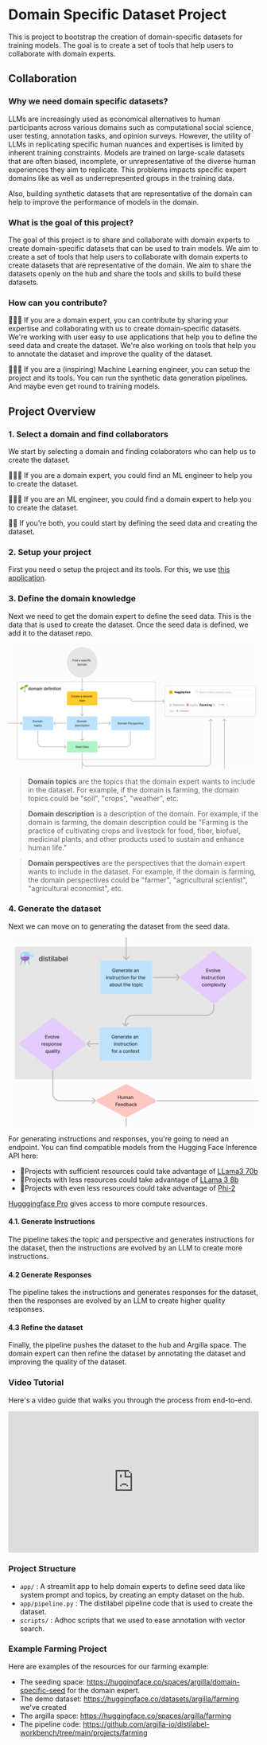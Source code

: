 # Domain Specific Dataset Project

This is project to bootstrap the creation of domain-specific datasets for training models. The goal is to create a set of tools that help users to collaborate with domain experts.

## Collaboration

### Why we need domain specific datasets?

LLMs are increasingly used as economical alternatives to human participants across various domains such as computational social science, user testing, annotation tasks, and opinion surveys. However, the utility of LLMs in replicating specific human nuances and expertises is limited by inherent training constraints. Models are trained on large-scale datasets that are often biased, incomplete, or unrepresentative of the diverse human experiences they aim to replicate. This problems impacts specific expert domains like as well as underrepresented groups in the training data.

Also, building synthetic datasets that are representative of the domain can help to improve the performance of models in the domain.

### What is the goal of this project?

The goal of this project is to share and collaborate with domain experts to create domain-specific datasets that can be used to train models. We aim to create a set of tools that help users to collaborate with domain experts to create datasets that are representative of the domain. We aim to share the datasets openly on the hub and share the tools and skills to build these datasets.

### How can you contribute?

🧑🏼‍🔬 If you are a domain expert, you can contribute by sharing your expertise and collaborating with us to create domain-specific datasets. We're working with user easy to use applications that help you to define the seed data and create the dataset. We're also working on tools that help you to annotate the dataset and improve the quality of the dataset.

🧑🏻‍🔧 If you are a (inspiring) Machine Learning engineer, you can setup the project and its tools. You can run the synthetic data generation pipelines. And maybe even get round to training models.


## Project Overview

### 1. Select a domain and find collaborators

We start by selecting a domain and finding colaborators who can help us to create the dataset. 

🧑🏼‍🔬 If you are a domain expert, you could find an ML engineer to help you to create the dataset. 

🧑🏻‍🔧 If you are an ML engineer, you could find a domain expert to help you to create the dataset.

🧑‍🚀 If you're both, you could start by defining the seed data and creating the dataset.

### 2. Setup your project

First you need o setup the project and its tools. For this, we use [this application](https://huggingface.co/spaces/argilla/domain-specific-datasets-welcome). 

### 3. Define the domain knowledge

Next we need to get the domain expert to define the seed data. This is the data that is used to create the dataset. Once the seed data is defined, we add it to the dataset repo.

![Setup the project](https://raw.githubusercontent.com/huggingface/data-is-better-together/3ac24642454764c8c7d56f0ffdd1a134c1cd37b1/domain-specific-datasets/assets/setup.png)

> **Domain topics** are the topics that the domain expert wants to include in the dataset. For example, if the domain is farming, the domain topics could be "soil", "crops", "weather", etc.

> **Domain description** is a description of the domain. For example, if the domain is farming, the domain description could be "Farming is the practice of cultivating crops and livestock for food, fiber, biofuel, medicinal plants, and other products used to sustain and enhance human life."

> **Domain perspectives** are the perspectives that the domain expert wants to include in the dataset. For example, if the domain is farming, the domain perspectives could be "farmer", "agricultural scientist", "agricultural economist", etc.

### 4. Generate the dataset

Next we can move on to generating the dataset from the seed data.

![Run the pipeline](https://raw.githubusercontent.com/huggingface/data-is-better-together/3ac24642454764c8c7d56f0ffdd1a134c1cd37b1/domain-specific-datasets/assets/pipeline.png)

For generating instructions and responses, you're going to need an endpoint. You can find compatible models from the Hugging Face Inference API here:

-   🔋Projects with sufficient resources could take advantage of [LLama3 70b](https://api-inference.huggingface.co/models/meta-llama/Meta-Llama-3-70B)
-   🪫Projects with less resources could take advantage of [LLama 3 8b](https://api-inference.huggingface.co/models/meta-llama/Meta-Llama-3-8B)
-   🍃Projects with even less resources could take advantage of [Phi-2](https://api-inference.huggingface.co/models/microsoft/phi-2)

[Hugggingface Pro](https://huggingface.co/pricing) gives access to more compute resources.

#### 4.1. Generate Instructions

The pipeline takes the topic and perspective and generates instructions for the dataset, then the instructions are evolved by an LLM to create more instructions.

#### 4.2 Generate Responses

The pipeline takes the instructions and generates responses for the dataset, then the responses are evolved by an LLM to create higher quality responses.

#### 4.3 Refine the dataset

Finally, the pipeline pushes the dataset to the hub and Argilla space. The domain expert can then refine the dataset by annotating the dataset and improving the quality of the dataset.

### Video Tutorial

Here's a video guide that walks you through the process from end-to-end.

<div style="position: relative; padding-bottom: 56.25%; height: 0;"><iframe src="https://www.loom.com/embed/99f32d7882764d9d8f4dc6ce3d824319?sid=5974bcc9-134a-4929-807a-104bcd250bf3" frameborder="0" webkitallowfullscreen mozallowfullscreen allowfullscreen style="position: absolute; top: 0; left: 0; width: 100%; height: 100%;"></iframe></div>

### Project Structure

- `app/` : A streamlit app to help domain experts to define seed data like system prompt and topics, by creating an empty dataset on the hub.
- `app/pipeline.py` : The distilabel pipeline code that is used to create the dataset.
- `scripts/` : Adhoc scripts that we used to ease annotation with vector search.
### Example Farming Project

Here are examples of the resources for our farming example:
- The seeding space: https://huggingface.co/spaces/argilla/domain-specific-seed for the domain expert.
- The demo dataset: https://huggingface.co/datasets/argilla/farming we've created
- The argilla space: https://huggingface.co/spaces/argilla/farming
- The pipeline code: https://github.com/argilla-io/distilabel-workbench/tree/main/projects/farming
